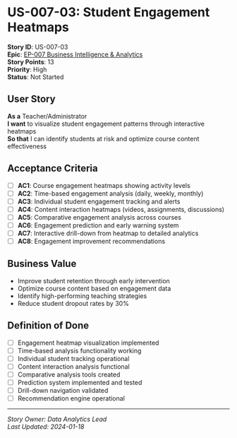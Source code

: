 # US-007-03: Student Engagement Heatmaps

**Story ID**: US-007-03  
**Epic**: [EP-007 Business Intelligence & Analytics](../epics/EP-007-Business-Intelligence-Analytics.md)  
**Story Points**: 13  
**Priority**: High  
**Status**: Not Started  

## User Story

**As a** Teacher/Administrator  
**I want** to visualize student engagement patterns through interactive heatmaps  
**So that** I can identify students at risk and optimize course content effectiveness

## Acceptance Criteria

- [ ] **AC1**: Course engagement heatmaps showing activity levels
- [ ] **AC2**: Time-based engagement analysis (daily, weekly, monthly)
- [ ] **AC3**: Individual student engagement tracking and alerts
- [ ] **AC4**: Content interaction heatmaps (videos, assignments, discussions)
- [ ] **AC5**: Comparative engagement analysis across courses
- [ ] **AC6**: Engagement prediction and early warning system
- [ ] **AC7**: Interactive drill-down from heatmap to detailed analytics
- [ ] **AC8**: Engagement improvement recommendations

## Business Value

- Improve student retention through early intervention
- Optimize course content based on engagement data
- Identify high-performing teaching strategies
- Reduce student dropout rates by 30%

## Definition of Done

- [ ] Engagement heatmap visualization implemented
- [ ] Time-based analysis functionality working
- [ ] Individual student tracking operational
- [ ] Content interaction analysis functional
- [ ] Comparative analysis tools created
- [ ] Prediction system implemented and tested
- [ ] Drill-down navigation validated
- [ ] Recommendation engine operational

---

*Story Owner: Data Analytics Lead*  
*Last Updated: 2024-01-18*